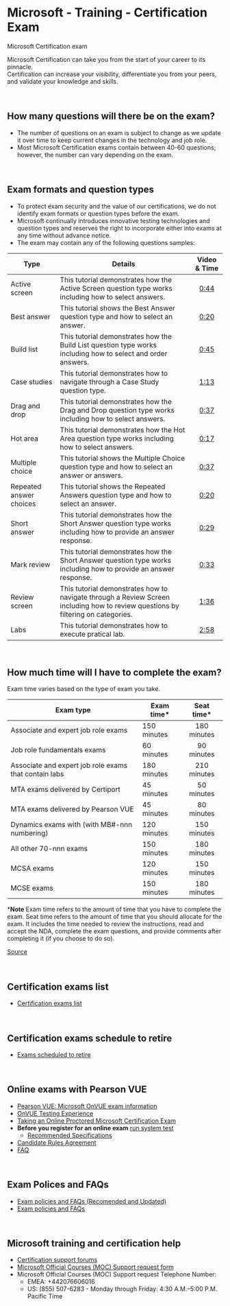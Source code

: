 # Microsoft - Training - Certification Exam
Microsoft Certification exam

Microsoft Certification can take you from the start of your career to its pinnacle.   
Certification can increase your visibility, differentiate you from your peers, and validate your knowledge and skills.

<br/>


## How many questions will there be on the exam?
 * The number of questions on an exam is subject to change as we update it over time to keep current changes in the technology and job role. 
 * Most Microsoft Certification exams contain between 40-60 questions; however, the number can vary depending on the exam.

<br/>


## Exam formats and question types
 * To protect exam security and the value of our certifications, we do not identify exam formats or question types before the exam.
 * Microsoft continually introduces innovative testing technologies and question types and reserves the right to incorporate either into exams at any time without advance notice. 
 * The exam may contain any of the following questions samples:
 
 | Type | Details | Video & Time|
 | --- | --- | :---: |
 | Active screen | This tutorial demonstrates how the Active Screen question type works including how to select answers. | [0:44](https://github.com/rramoscabral/Microsoft-Training-CertificationExams/blob/master/Videos/01.%20Microsoft%20Certification%20Exam%20Active%20Screen%20Tutorial.mp4?raw=true) |
 | Best answer | This tutorial shows the Best Answer question type and how to select an answer. | [0:20](https://github.com/rramoscabral/Microsoft-Training-CertificationExams/blob/master/Videos/02.%20Microsoft%20Certification%20Exam%20Best%20Answer%20Tutorial.mp4?raw=true) |
 | Build list | This tutorial demonstrates how the Build List question type works including how to select and order answers. | [0:45](https://github.com/rramoscabral/Microsoft-Training-CertificationExams/blob/master/Videos/03.%20Microsoft%20Certification%20Exam%20Build%20List%20Tutorial.mp4?raw=true) |
 | Case studies | This tutorial demonstrates how to navigate through a Case Study question type. | [1:13](https://github.com/rramoscabral/Microsoft-Training-CertificationExams/blob/master/Videos/04.%20Microsoft%20Certification%20Exam%20Case%20Study%20Tutorial.mp4?raw=true) |
 | Drag and drop | This tutorial demonstrates how the Drag and Drop question type works including how to select answers. | [0:37](https://github.com/rramoscabral/Microsoft-Training-CertificationExams/blob/master/Videos/05.%20Microsoft%20Certification%20Exam%20Drag%20and%20Drop%20Tutorial.mp4?raw=true) |
 | Hot area | This tutorial demonstrates how the Hot Area question type works including how to select answers. | [0:17](https://github.com/rramoscabral/Microsoft-Training-CertificationExams/blob/master/Videos/06.%20Microsoft%20Certification%20Exam%20Hot%20Area%20Tutorial.mp4?raw=true) |
 | Multiple choice | This tutorial shows the Multiple Choice question type and how to select an answer or answers. | [0:37](https://github.com/rramoscabral/Microsoft-Training-CertificationExams/blob/master/Videos/07.%20Microsoft%20Certification%20Exam%20Multiple%20Choice%20Tutorial.mp4?raw=true) |
 | Repeated answer choices | This tutorial shows the Repeated Answers question type and how to select an answer. | [0:20](https://github.com/rramoscabral/Microsoft-Training-CertificationExams/blob/master/Videos/08.%20Microsoft%20Certification%20Exam%20Repeated%20Answers%20Question%20Tutorial.mp4?raw=true) |
 | Short answer | This tutorial demonstrates how the Short Answer question type works including how to provide an answer response. | [0:29](https://github.com/rramoscabral/Microsoft-Training-CertificationExams/blob/master/Videos/09.%20Microsoft%20Certification%20Exam%20Short%20Answer%20Tutorial.mp4?raw=true) |
 | Mark review | This tutorial demonstrates how the Short Answer question type works including how to provide an answer response. | [0:33](https://github.com/rramoscabral/Microsoft-Training-CertificationExams/blob/master/Videos/10.%20Microsoft%20Certification%20Exam%20Mark%20for%20Review%20Tutorial.mp4?raw=true) |
 | Review screen | This tutorial demonstrates how to navigate through a Review Screen including how to review questions by filtering on categories. | [1:36](https://github.com/rramoscabral/Microsoft-Training-CertificationExams/blob/master/Videos/11.%20Microsoft%20Certification%20Exam%20Review%20Screen%20Tutorial.mp4?raw=true) |
 | Labs | This tutorial demonstrates how to execute pratical lab. | [2:58](https://github.com/rramoscabral/Microsoft---Training---Certification-Exam/blob/master/Videos/12.%20Microsoft%20Certification%20Exam%20Labs.mp4?raw=true) |
    
<br/>


## How much time will I have to complete the exam?
Exam time varies based on the type of exam you take.

| Exam type | Exam time* | Seat time* |
| --- | --- | :---: |
| Associate and expert job role exams  | 	150 minutes  | 	180 minutes |
| Job role fundamentals exams  | 	60 minutes |  	90 minutes |
| Associate and expert job role exams that contain labs  | 	180 minutes  | 	210 minutes |
| MTA exams delivered by Certiport  | 	45 minutes  | 	50 minutes |
| MTA exams delivered by Pearson VUE  | 	45 minutes  | 	80 minutes |
| Dynamics exams with (with MB#-nnn numbering)  | 	120 minutes  | 	150 minutes |
| All other 70-nnn exams  | 	150 minutes  | 	180 minutes |
| MCSA exams  | 	120 minutes  | 	150 minutes |
| MCSE exams  | 	150 minutes  | 	180 minutes |

***Note** Exam time refers to the amount of time that you have to complete the exam. Seat time refers to the amount of time that you should allocate for the exam. It includes the time needed to review the instructions, read and accept the NDA, complete the exam questions, and provide comments after completing it (if you choose to do so).

[Source](https://docs.microsoft.com/en-us/learn/certifications/certification-exam-policies) 

<br/>


## Certification exams list
* [Certification exams list](https://www.microsoft.com/en-us/learning/exam-list.aspx)

<br/>


## Certification exams schedule to retire
* [Exams scheduled to retire](https://www.microsoft.com/en-us/learning/retired-certification-exams.aspx)

<br/>


## Online exams with Pearson VUE
* [Pearson VUE: Microsoft OnVUE exam information](https://home.pearsonvue.com/Clients/Microsoft/Online-proctored.aspx)
* [OnVUE Testing Experience](https://youtu.be/Gm1PqdbwBP0)
* [Taking an Online Proctored Microsoft Certification Exam](https://youtu.be/RI9XxzY7ePk)
* **Before you register for an online exam** [run system test](https://service.proctorcam.com/system_test?customer=pearson_vue&clientcode=MICROSOFT)
    * [Recommended Specifications](https://home.pearsonvue.com/op/OnVUE-min-specs-Network-Admin-Requirements)
*  [Candidate Rules Agreement](https://www.pearsonvue.com/rp/rp_candidate_rules_agreement.pdf)
* [FAQ](https://docs.microsoft.com/en-us/learn/certifications/online-exams)

<br/>

## Exam Polices and FAQs
* [Exam policies and FAQs (Recomended and Updated)](https://docs.microsoft.com/en-us/learn/certifications/certification-exam-policies)
* [Exam policies and FAQs](https://www.microsoft.com/en-us/learning/certification-exam-policies.aspx)

<br/>


## Microsoft training and certification help
 * [Certification support forums](https://aka.ms/MCPForum)
 * [Microsoft Official Courses (MOC) Support request form](https://support.microsoft.com/en-us/supportrequestform/a62bfdd8-695f-f1d0-3dbc-e42e79a78641?SL=en&SC=US)
 * Microsoft Official Courses (MOC) Support request Telephone Number: 
    * EMEA: +442076606016 
    * US: (855) 507-6283 - Monday through Friday: 4:30 A.M.–5:00 P.M. Pacific Time
